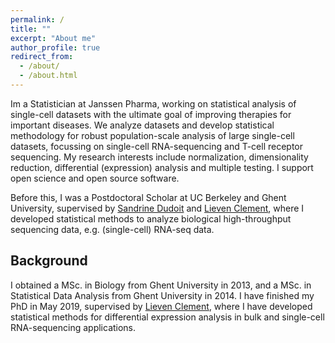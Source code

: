 ```yaml
---
permalink: /
title: ""
excerpt: "About me"
author_profile: true
redirect_from: 
  - /about/
  - /about.html
---
```


Im a Statistician at Janssen Pharma, working on statistical analysis of single-cell datasets with the ultimate goal of improving therapies for important diseases. We analyze datasets and develop statistical methodology for robust population-scale analysis of large single-cell datasets, focussing on single-cell RNA-sequencing and T-cell receptor sequencing. My research interests include normalization, dimensionality reduction, differential (expression) analysis and multiple testing. I support open science and open source software.

Before this, I was a Postdoctoral Scholar at UC Berkeley and Ghent University, supervised by [Sandrine Dudoit](https://www.stat.berkeley.edu/users/sandrine/) and [Lieven Clement](https://statomics.github.io/), where I developed statistical methods to analyze biological high-throughput sequencing data, e.g. (single-cell) RNA-seq data. 

## Background

I obtained a MSc. in Biology from Ghent University in 2013, and a MSc. in Statistical Data Analysis from Ghent University in 2014.
I have finished my PhD in May 2019, supervised by [Lieven Clement](https://statomics.github.io/), where I have developed statistical methods for differential expression analysis in bulk and single-cell RNA-sequencing applications.
